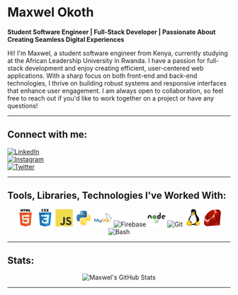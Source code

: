 # Maxwel Okoth

**Student Software Engineer | Full-Stack Developer | Passionate About Creating Seamless Digital Experiences**

Hi! I'm Maxwel, a student software engineer from Kenya, currently studying at the African Leadership University in Rwanda. I have a passion for full-stack development and enjoy creating efficient, user-centered web applications. With a sharp focus on both front-end and back-end technologies, I thrive on building robust systems and responsive interfaces that enhance user engagement. I am always open to collaboration, so feel free to reach out if you'd like to work together on a project or have any questions!

---

## Connect with me:
[![LinkedIn](https://img.shields.io/badge/-LinkedIn-blue?style=flat-square&logo=linkedin&logoColor=white)](https://www.linkedin.com/in/maxwelokoth/)  
[![Instagram](https://img.shields.io/badge/-Instagram-E1306C?style=flat-square&logo=instagram&logoColor=white)](https://instagram.com/max.omina)  
[![Twitter](https://img.shields.io/badge/-Twitter-1DA1F2?style=flat-square&logo=twitter&logoColor=white)](https://twitter.com/maxomina)  

---

## Tools, Libraries, Technologies I've Worked With:
<p align="center">
  <img src="https://raw.githubusercontent.com/devicons/devicon/master/icons/html5/html5-original-wordmark.svg" alt="HTML5" width="40" height="40"/> 
  <img src="https://raw.githubusercontent.com/devicons/devicon/master/icons/css3/css3-original-wordmark.svg" alt="CSS3" width="40" height="40"/> 
  <img src="https://raw.githubusercontent.com/devicons/devicon/master/icons/javascript/javascript-original.svg" alt="JavaScript" width="40" height="40"/> 
  <img src="https://raw.githubusercontent.com/devicons/devicon/master/icons/python/python-original.svg" alt="Python" width="40" height="40"/> 
  <img src="https://raw.githubusercontent.com/devicons/devicon/master/icons/mysql/mysql-original-wordmark.svg" alt="MySQL" width="40" height="40"/> 
  <img src="https://www.vectorlogo.zone/logos/firebase/firebase-icon.svg" alt="Firebase" width="40" height="40"/> 
  <img src="https://raw.githubusercontent.com/devicons/devicon/master/icons/nodejs/nodejs-original-wordmark.svg" alt="Node.js" width="40" height="40"/> 
  <img src="https://www.vectorlogo.zone/logos/git-scm/git-scm-icon.svg" alt="Git" width="40" height="40"/> 
  <img src="https://raw.githubusercontent.com/devicons/devicon/master/icons/linux/linux-original.svg" alt="Linux" width="40" height="40"/> 
  <img src="https://raw.githubusercontent.com/devicons/devicon/master/icons/ruby/ruby-original.svg" alt="Ruby" width="40" height="40"/> 
  <img src="https://www.vectorlogo.zone/logos/gnu_bash/gnu_bash-icon.svg" alt="Bash" width="40" height="40"/> 
</p>

---

## Stats:
<p align="center">
  <img src="https://github-readme-streak-stats.herokuapp.com/?user=maaxboon&theme=dark" alt="Maxwel's GitHub Stats" />
</p>

---

